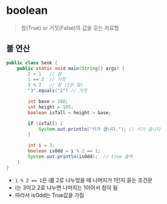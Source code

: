 # boolean

> 참(True) or 거짓(False)의 값을 갖는 자료형

## 불 연산

```java
public class Seok {
    public static void main(String[] args) {
        2 > 1   // 참
        1 == 2  // 거짓
        3 % 2   // 참 (1은 참)
        "3".equals("2") // 거짓

        int base = 180;
        int height = 185;
        boolean isTall = height > base;

        if (isTall) {
            System.out.println("키가 큽니다."); // 키가 큽니다
        }

        int i = 3;
        boolean isOdd = i % 2 == 1;
        System.out.println(isOdd);  // true 출력
    }
}
```

- `i % 2 == 1`은 i를 2로 나누었을 때 나머지가 1인지 묻는 조건문
- i는 3이고 2로 나누면 나머지는 1이어서 참이 됨
- 따라서 isOdd는 True값을 가짐
